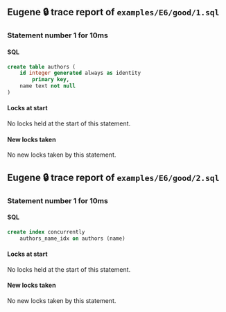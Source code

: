 ## Eugene 🔒 trace report of `examples/E6/good/1.sql`



### Statement number 1 for 10ms

#### SQL

```sql
create table authors (
    id integer generated always as identity
        primary key,
    name text not null
)
```

#### Locks at start

No locks held at the start of this statement.

#### New locks taken

No new locks taken by this statement.



## Eugene 🔒 trace report of `examples/E6/good/2.sql`



### Statement number 1 for 10ms

#### SQL

```sql
create index concurrently
    authors_name_idx on authors (name)
```

#### Locks at start

No locks held at the start of this statement.

#### New locks taken

No new locks taken by this statement.


